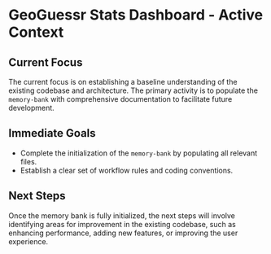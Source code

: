 # GeoGuessr Stats Dashboard - Active Context

## Current Focus

The current focus is on establishing a baseline understanding of the existing codebase and architecture. The primary activity is to populate the `memory-bank` with comprehensive documentation to facilitate future development.

## Immediate Goals

*   Complete the initialization of the `memory-bank` by populating all relevant files.
*   Establish a clear set of workflow rules and coding conventions.

## Next Steps

Once the memory bank is fully initialized, the next steps will involve identifying areas for improvement in the existing codebase, such as enhancing performance, adding new features, or improving the user experience.
